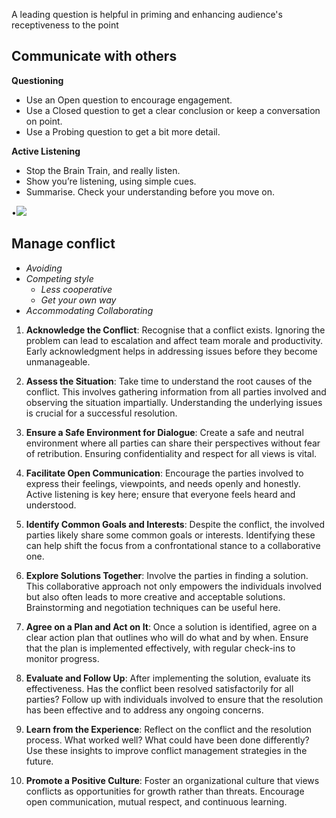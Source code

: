 A leading question is helpful in priming and enhancing audience's receptiveness to the point  
  
  
## Communicate with others  
  
  
**Questioning**  
  
- Use an Open question to encourage engagement.  
- Use a Closed question to get a clear conclusion or keep a conversation on point.  
- Use a Probing question to get a bit more detail.  
  
**Active Listening**  
  
- Stop the Brain Train, and really listen.  
- Show you’re listening, using simple cues.  
- Summarise. Check your understanding before you move on.  
  
•![](Aspose.Words.5364a901-92ab-4f1a-a312-4393b804b23f.007.jpeg)  
  
## Manage conflict  
  
- *Avoiding*  
- *Competing style*  
	- *Less cooperative*  
	- *Get your own way*   
- *Accommodating Collaborating*  
  
1. **Acknowledge the Conflict**: Recognise that a conflict exists. Ignoring the problem can lead to escalation and affect team morale and productivity. Early acknowledgment helps in addressing issues before they become unmanageable.  
      
2. **Assess the Situation**: Take time to understand the root causes of the conflict. This involves gathering information from all parties involved and observing the situation impartially. Understanding the underlying issues is crucial for a successful resolution.  
      
3. **Ensure a Safe Environment for Dialogue**: Create a safe and neutral environment where all parties can share their perspectives without fear of retribution. Ensuring confidentiality and respect for all views is vital.  
      
4. **Facilitate Open Communication**: Encourage the parties involved to express their feelings, viewpoints, and needs openly and honestly. Active listening is key here; ensure that everyone feels heard and understood.  
      
5. **Identify Common Goals and Interests**: Despite the conflict, the involved parties likely share some common goals or interests. Identifying these can help shift the focus from a confrontational stance to a collaborative one.  
      
6. **Explore Solutions Together**: Involve the parties in finding a solution. This collaborative approach not only empowers the individuals involved but also often leads to more creative and acceptable solutions. Brainstorming and negotiation techniques can be useful here.  
      
7. **Agree on a Plan and Act on It**: Once a solution is identified, agree on a clear action plan that outlines who will do what and by when. Ensure that the plan is implemented effectively, with regular check-ins to monitor progress.  
      
8. **Evaluate and Follow Up**: After implementing the solution, evaluate its effectiveness. Has the conflict been resolved satisfactorily for all parties? Follow up with individuals involved to ensure that the resolution has been effective and to address any ongoing concerns.  
      
9. **Learn from the Experience**: Reflect on the conflict and the resolution process. What worked well? What could have been done differently? Use these insights to improve conflict management strategies in the future.  
      
10. **Promote a Positive Culture**: Foster an organizational culture that views conflicts as opportunities for growth rather than threats. Encourage open communication, mutual respect, and continuous learning.